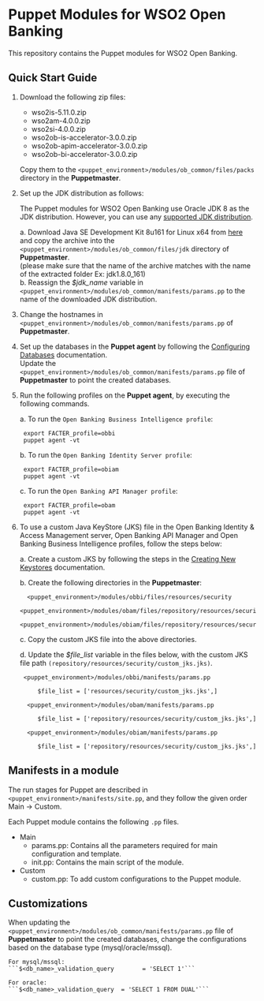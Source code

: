 # Puppet Modules for WSO2 Open Banking

This repository contains the Puppet modules for WSO2 Open Banking.

## Quick Start Guide

1. Download the following zip files:<br>

    * wso2is-5.11.0.zip <br>
    * wso2am-4.0.0.zip <br>
    * wso2si-4.0.0.zip <br>
    * wso2ob-is-accelerator-3.0.0.zip <br>
    * wso2ob-apim-accelerator-3.0.0.zip <br>
    * wso2ob-bi-accelerator-3.0.0.zip <br>

    Copy them to the `<puppet_environment>/modules/ob_common/files/packs` directory in the **Puppetmaster**.

2. Set up the JDK distribution as follows:

    The Puppet modules for WSO2 Open Banking use Oracle JDK 8 as the JDK distribution. However, you can use any [supported JDK distribution](https://docs.wso2.com/display/compatibility/Tested+Operating+Systems+and+JDKs).

    a. Download Java SE Development Kit 8u161 for Linux x64 from [here](https://www.oracle.com/technetwork/java/javase/downloads/java-archive-javase8-2177648.html) and copy the archive into the
    `<puppet_environment>/modules/ob_common/files/jdk` directory of **Puppetmaster**. <br> (please make sure that the name of the archive 
    matches with the name of the extracted folder Ex: jdk1.8.0_161) <br>
    b. Reassign the *$jdk_name* variable in `<puppet_environment>/modules/ob_common/manifests/params.pp` to the name of the downloaded JDK distribution.

3. Change the hostnames in `<puppet_environment>/modules/ob_common/manifests/params.pp` of **Puppetmaster**.
   
4. Set up the databases in the **Puppet agent** by following the [Configuring Databases](https://ob.docs.wso2.com/en/latest/install-and-setup/setting-up-databases) documentation. <br>
   Update the `<puppet_environment>/modules/ob_common/manifests/params.pp` file of **Puppetmaster** to point the created databases.

5. Run the following profiles on the **Puppet agent**, by executing the following commands.

    a. To run the ```Open Banking Business Intelligence profile```:
    
        export FACTER_profile=obbi
        puppet agent -vt
        
    b. To run the ```Open Banking Identity Server profile```:

        export FACTER_profile=obiam
        puppet agent -vt

    c. To run the ```Open Banking API Manager profile```:

        export FACTER_profile=obam
        puppet agent -vt

6. To use a custom Java KeyStore (JKS) file in the Open Banking Identity & Access Management server, Open Banking API Manager 
    and Open Banking Business Intelligence profiles, follow the steps below:

	a. Create a custom JKS by following the steps in the [Creating New Keystores](https://docs.wso2.com/display/ADMIN44x/Creating+New+Keystores#CreatingNewKeystores-ca_certificateAddingCA-signedcertificatestokeystores) documentation.

    b. Create the following directories in the **Puppetmaster**:

		 <puppet_environment>/modules/obbi/files/resources/security
		 <puppet_environment>/modules/obam/files/repository/resources/security
		 <puppet_environment>/modules/obiam/files/repository/resources/security

	c. Copy the custom JKS file into the above directories. <br>

	d. Update the *$file_list* variable in the files below, with the custom JKS file path ```(repository/resources/security/custom_jks.jks)```. <br> 

        <puppet_environment>/modules/obbi/manifests/params.pp

            $file_list = ['resources/security/custom_jks.jks',] 

		 <puppet_environment>/modules/obam/manifests/params.pp

            $file_list = ['repository/resources/security/custom_jks.jks',] 

		 <puppet_environment>/modules/obiam/manifests/params.pp

            $file_list = ['repository/resources/security/custom_jks.jks',] 

## Manifests in a module

The run stages for Puppet are described in `<puppet_environment>/manifests/site.pp`, and they follow the given order Main -> Custom.

Each Puppet module contains the following ```.pp``` files.

* Main
    * params.pp: Contains all the parameters required for main configuration and template.
    * init.pp: Contains the main script of the module.
* Custom
    * custom.pp: To add custom configurations to the Puppet module.

## Customizations

When updating the `<puppet_environment>/modules/ob_common/manifests/params.pp` file of **Puppetmaster** to point the created databases, 
    change the configurations based on the database type (mysql/oracle/mssql).
    
    For mysql/mssql:
    ```$<db_name>_validation_query        = 'SELECT 1'```
    
    For oracle:
    ```$<db_name>_validation_query  = 'SELECT 1 FROM DUAL'```

